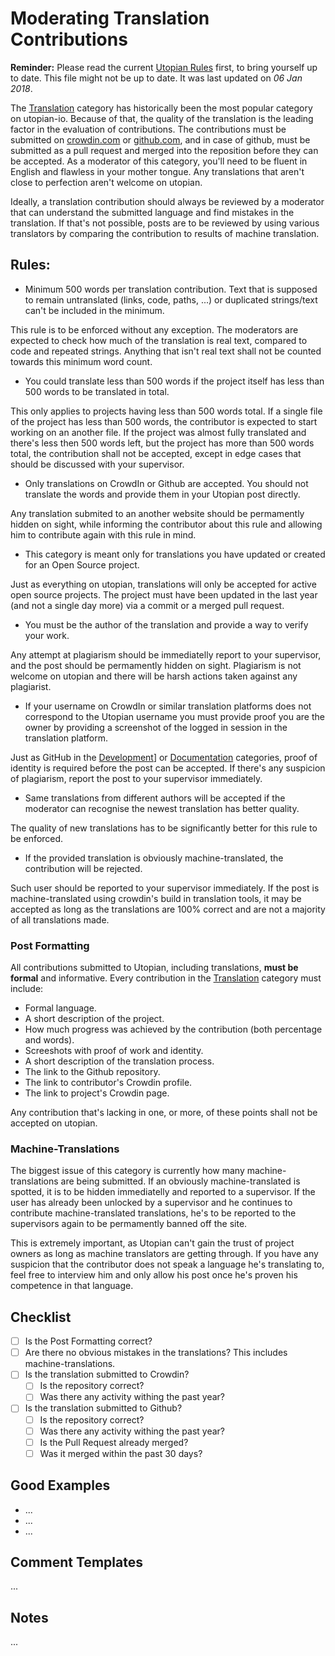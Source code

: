 # Moderating Translation Contributions

**Reminder:** Please read the current [Utopian Rules](https://utopian.io/rules) first, to bring yourself up to date. This file might not be up to date. It was last updated on *06 Jan 2018*.

The [Translation](https://utopian.io/translation/review) category has historically been the most popular category on utopian-io. Because of that, the quality of the translation is the leading factor in the evaluation of contributions. The contributions must be submitted on [crowdin.com](https://crowdin.com) or [github.com](https://github.com), and in case of github, must be submitted as a pull request and merged into the reposition before they can be accepted. As a moderator of this category, you'll need to be fluent in English and flawless in your mother tongue. Any translations that aren't close to perfection aren't welcome on utopian.

Ideally, a translation contribution should always be reviewed by a moderator that can understand the submitted language and find mistakes in the translation. If that's not possible, posts are to be reviewed by using various translators by comparing the contribution to results of machine translation.

## Rules:

* Minimum 500 words per translation contribution. Text that is supposed to remain untranslated (links, code, paths, ...) or duplicated strings/text can't be included in the minimum.

This rule is to be enforced without any exception. The moderators are expected to check how much of the translation is real text, compared to code and repeated strings. Anything that isn't real text shall not be counted towards this minimum word count.

* You could translate less than 500 words if the project itself has less than 500 words to be translated in total.

This only applies to projects having less than 500 words total. If a single file of the project has less than 500 words, the contributor is expected to start working on an another file. If the project was almost fully translated and there's less then 500 words left, but the project has more than 500 words total, the contribution shall not be accepted, except in edge cases that should be discussed with your supervisor.

* Only translations on CrowdIn or Github are accepted. You should not translate the words and provide them in your Utopian post directly.

Any translation submited to an another website should be permamently hidden on sight, while informing the contributor about this rule and allowing him to contribute again with this rule in mind.

* This category is meant only for translations you have updated or created for an Open Source project.

Just as everything on utopian, translations will only be accepted for active open source projects. The project must have been updated in the last year (and not a single day more) via a commit or a merged pull request.

* You must be the author of the translation and provide a way to verify your work.

Any attempt at plagiarism should be immediatelly report to your supervisor, and the post should be permamently hidden on sight. Plagiarism is not welcome on utopian and there will be harsh actions taken against any plagiarist.

* If your username on CrowdIn or similar translation platforms does not correspond to the Utopian username you must provide proof you are the owner by providing a screenshot of the logged in session in the translation platform.

Just as GitHub in the [Development](https://utopian.io/development/review)] or [Documentation](https://utopian.io/documentation/review) categories, proof of identity is required before the post can be accepted. If there's any suspicion of plagiarism, report the post to your supervisor immediately.

* Same translations from different authors will be accepted if the moderator can recognise the newest translation has better quality.

The quality of new translations has to be significantly better for this rule to be enforced. 

* If the provided translation is obviously machine-translated, the contribution will be rejected.

Such user should be reported to your supervisor immediately. If the post is machine-translated using crowdin's build in translation tools, it may be accepted as long as the translations are 100% correct and are not a majority of all translations made.

### Post Formatting

All contributions submitted to Utopian, including translations, **must be formal** and informative. Every contribution in the [Translation](https://utopian.io/translation/review) category must include:

* Formal language.
* A short description of the project.
* How much progress was achieved by the contribution (both percentage and words).
* Screeshots with proof of work and identity.
* A short description of the translation process.
* The link to the Github repository.
* The link to contributor's Crowdin profile.
* The link to project's Crowdin page.

Any contribution that's lacking in one, or more, of these points shall not be accepted on utopian. 

### Machine-Translations

The biggest issue of this category is currently how many machine-translations are being submitted. If an obviously machine-translated is spotted, it is to be hidden immediatelly and reported to a supervisor. If the user has already been unlocked by a supervisor and he continues to contribute machine-translated translations, he's to be reported to the supervisors again to be permamently banned off the site. 

This is extremely important, as Utopian can't gain the trust of project owners as long as machine translators are getting through. If you have any suspicion that the contributor does not speak a language he's translating to, feel free to interview him and only allow his post once he's proven his competence in that language.

## Checklist

- [ ] Is the Post Formatting correct?
- [ ] Are there no obvious mistakes in the translations? This includes machine-translations.
- [ ] Is the translation submitted to Crowdin?
  - [ ] Is the repository correct?
  - [ ] Was there any activity withing the past year?
- [ ] Is the translation submitted to Github?
  - [ ] Is the repository correct?
  - [ ] Was there any activity withing the past year?
  - [ ] Is the Pull Request already merged?
  - [ ] Was it merged within the past 30 days?

## Good Examples

- ...
- ...
- ...

## Comment Templates

...

## Notes

...